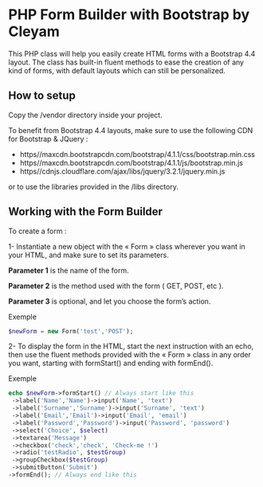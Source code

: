 # **PHP Form Builder with Bootstrap by Cleyam**

This PHP class will help you easily create HTML forms with a Bootstrap 4.4 layout. The class has built-in fluent methods to ease the creation of any kind of forms, with default layouts which can still be personalized.

## **How to setup**

Copy the /vendor directory inside your project.

To benefit from Bootstrap 4.4 layouts, make sure to use the following CDN for Bootstrap & JQuery :
-	https//maxcdn.bootstrapcdn.com/bootstrap/4.1.1/css/bootstrap.min.css
-	https//maxcdn.bootstrapcdn.com/bootstrap/4.1.1/js/bootstrap.min.js
-	https//cdnjs.cloudflare.com/ajax/libs/jquery/3.2.1/jquery.min.js

or to use the libraries provided in the /libs directory.

## **Working with the Form Builder**

To create a form :

1-	Instantiate a new object with the « Form » class wherever you want in your HTML, and make sure to set its parameters.

   **Parameter 1** is the name of the form.

   **Parameter 2** is the method used with the form ( GET, POST, etc ).

   **Parameter 3** is optional, and let you choose the form’s action.

Exemple
```php
$newForm = new Form('test','POST');
```
 
2-	To display the form in the HTML, start the next instruction with an echo, then use the fluent methods provided with the « Form » class in any order you want, starting with formStart() and ending with formEnd(). 

Exemple
```php
echo $newForm->formStart() // Always start like this
 ->label('Name','Name')->input('Name', 'text')
 ->label('Surname','Surname')->input('Surname', 'text')
 ->label('Email','Email')->input('Email', 'email')
 ->label('Password','Password')->input('Password', 'password')
 ->select('Choice', $select)
 ->textarea('Message')
 ->checkbox('check','check', 'Check-me !')
 ->radio('testRadio', $testGroup)
 ->groupCheckbox($testGroup)
 ->submitButton('Submit')
->formEnd(); // Always end like this
```

